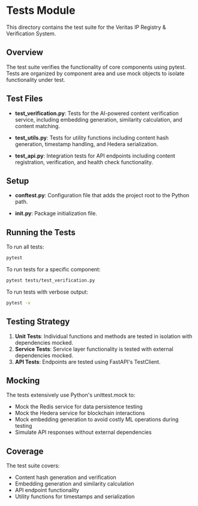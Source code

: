 # Tests Module

This directory contains the test suite for the Veritas IP Registry & Verification System.

## Overview

The test suite verifies the functionality of core components using pytest. Tests are organized by component area and use mock objects to isolate functionality under test.

## Test Files

- **test_verification.py**: Tests for the AI-powered content verification service, including embedding generation, similarity calculation, and content matching.

- **test_utils.py**: Tests for utility functions including content hash generation, timestamp handling, and Hedera serialization.

- **test_api.py**: Integration tests for API endpoints including content registration, verification, and health check functionality.

## Setup

- **conftest.py**: Configuration file that adds the project root to the Python path.

- **__init__.py**: Package initialization file.

## Running the Tests

To run all tests:

```bash
pytest
```

To run tests for a specific component:

```bash
pytest tests/test_verification.py
```

To run tests with verbose output:

```bash
pytest -v
```

## Testing Strategy

1. **Unit Tests**: Individual functions and methods are tested in isolation with dependencies mocked.
2. **Service Tests**: Service layer functionality is tested with external dependencies mocked.
3. **API Tests**: Endpoints are tested using FastAPI's TestClient.

## Mocking

The tests extensively use Python's unittest.mock to:
- Mock the Redis service for data persistence testing
- Mock the Hedera service for blockchain interactions
- Mock embedding generation to avoid costly ML operations during testing
- Simulate API responses without external dependencies

## Coverage

The test suite covers:
- Content hash generation and verification
- Embedding generation and similarity calculation
- API endpoint functionality
- Utility functions for timestamps and serialization
